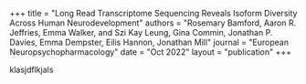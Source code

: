 +++
title = "Long Read Transcriptome Sequencing Reveals Isoform Diversity Across Human Neurodevelopment"
authors = "Rosemary Bamford, Aaron R. Jeffries, Emma Walker, and Szi Kay Leung, Gina Commin, Jonathan P. Davies, Emma Dempster, Eilis Hannon, Jonathan Mill"
journal = "European Neuropsychopharmacology"
date = "Oct 2022"
layout = "publication"
+++

klasjdflkjals
